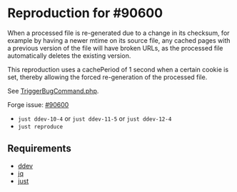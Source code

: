 # Reproduction for #90600

When a processed file is re-generated due to a change in its checksum, for
example by having a newer mtime on its source file, any cached pages with a
previous version of the file will have broken URLs, as the processed file
automatically deletes the existing version.

This reproduction uses a cachePeriod of 1 second when a certain cookie is set,
thereby allowing the forced re-generation of the processed file.

See [TriggerBugCommand.php](src/bugs_base/Classes/Cli/TriggerBugCommand.php).

Forge issue: [#90600](https://forge.typo3.org/issues/90600)

* `just ddev-10-4` or `just ddev-11-5` or `just ddev-12-4`
* `just reproduce`

## Requirements

* [ddev](https://ddev.com/)
* [jq](https://jqlang.github.io/jq/)
* [just](https://github.com/casey/just)

